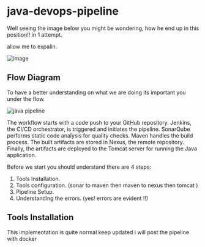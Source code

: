 # java-devops-pipeline

Well seeing the image below you might be wondering, how he end up in this position!! in 1 attempt.

allow me to expalin. 

![image](https://github.com/SomeshRao007/java-devops-pipeline/assets/111784343/2bd09344-0257-4ce6-a503-5c5d10decb8c)


## Flow Diagram 

To have a better understanding on what we are doing its important you under the flow. 

![java pipeline](https://github.com/SomeshRao007/java-devops-pipeline/assets/111784343/4304899f-f2a2-4ceb-979a-8880aed96eb7)


The workflow starts with a code push to your GitHub repository. Jenkins, the CI/CD orchestrator, is triggered and initiates the pipeline. SonarQube performs static code analysis for quality checks. Maven handles the build process. The built artifacts are stored in Nexus, the remote repository. Finally, the artifacts are deployed to the Tomcat server for running the Java application.



Before we start you should understand there are 4 steps: 

1) Tools Installation.
2) Tools configuration. (sonar to maven then maven to nexus then tomcat )
3) Pipeline Setup.
4) Understanding the errors. (yes! errors are evident !!)


## Tools Installation  
























This implementation is quite normal keep updated i will post the pipeline with docker 





